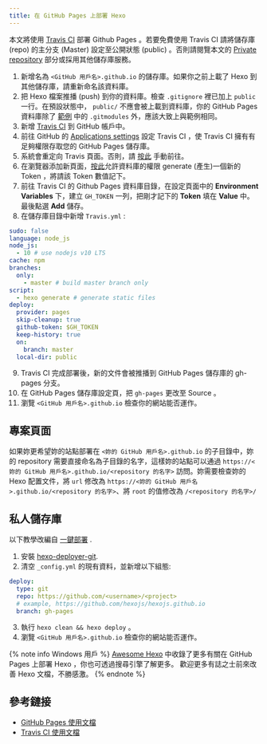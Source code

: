 ```yaml
---
title: 在 GitHub Pages 上部署 Hexo
---
```


本文將使用 [Travis CI](https://travis-ci.com/) 部署 Github Pages 。若要免費使用 Travis CI 請將儲存庫 (repo) 的主分支 (Master) 設定至公開狀態 (public) 。否則請閱覽本文的 [Private repository](#Private-repository) 部分或採用其他儲存庫服務。
 
1. 新增名為 `<GitHub 用戶名>.github.io` 的儲存庫。如果你之前上載了 Hexo 到其他儲存庫，請重新命名該資料庫。
2. 把 Hexo 檔案推播 (push) 到你的資料庫。檢查 `.gitignore` 裡已加上 `public` 一行。在預設狀態中， `public/` 不應會被上載到資料庫，你的 GitHub Pages 資料庫除了 [範例](https://github.com/hexojs/hexo-starter) 中的 `.gitmodules` 外，應該大致上與範例相同。
3. 新增 [Travis CI](https://github.com/marketplace/travis-ci) 到 GitHub 帳戶中。
4. 前往 GitHub 的 [Applications settings](https://github.com/settings/installations) 設定 Travis CI ，使 Travis CI 擁有有足夠權限存取您的 GitHub Pages 儲存庫。
5. 系統會重定向 Travis 頁面。否則，請 [按此](https://travis-ci.com/) 手動前往。
6. 在瀏覽器添加新頁面，[按此](https://github.com/settings/tokens)允許資料庫的權限 generate (產生)一個新的 Token ，將請該 Token 數值記下。
7. 前往 Travis CI 的 Github Pages 資料庫目錄，在設定頁面中的 **Environment Variables** 下，建立 `GH_TOKEN` 一列，把剛才記下的 **Token** 填在 **Value** 中。最後點選 **Add** 儲存。
8. 在儲存庫目錄中新增 `Travis.yml` :

```yml
sudo: false
language: node_js
node_js:
  - 10 # use nodejs v10 LTS
cache: npm
branches:
  only:
    - master # build master branch only
script:
  - hexo generate # generate static files
deploy:
  provider: pages
  skip-cleanup: true
  github-token: $GH_TOKEN
  keep-history: true
  on:
    branch: master
  local-dir: public
```

9. Travis CI 完成部署後，新的文件會被推播到 GitHub Pages 儲存庫的 gh-pages 分支。
10. 在 GitHub Pages 儲存庫設定頁，把 `gh-pages` 更改至 Source 。
11. 瀏覽 `<GitHub 用戶名>.github.io` 檢查你的網站能否運作。

## 專案頁面

如果妳更希望妳的站點部署在 `<妳的 GitHub 用戶名>.github.io` 的子目錄中，妳的 repository 需要直接命名為子目錄的名字，這樣妳的站點可以通過 `https://<妳的 GitHub 用戶名>.github.io/<repository 的名字>` 訪問。妳需要檢查妳的 Hexo 配置文件，將 `url` 修改為 `https://<妳的 GitHub 用戶名>.github.io/<repository 的名字>`、將 `root` 的值修改為 `/<repository 的名字>/`


## 私人儲存庫

以下教學改編自 [一鍵部署](/docs/one-command-deployment) .

1. 安裝 [hexo-deployer-git](https://github.com/hexojs/hexo-deployer-git).
2. 清空 `_config.yml` 的現有資料，並新增以下組態:
  ``` yml
  deploy:
    type: git
    repo: https://github.com/<username>/<project>
    # example, https://github.com/hexojs/hexojs.github.io
    branch: gh-pages
  ```

3. 執行 `hexo clean && hexo deploy` 。
4. 瀏覽 `<GitHub 用戶名>.github.io` 檢查你的網站能否運作。

{% note info Windows 用戶 %}
[Awesome Hexo](https://github.com/hexojs/awesome-hexo) 中收錄了更多有關在 GitHub Pages 上部署 Hexo ，你也可透過搜尋引擎了解更多。
歡迎更多有誌之士前來改善 Hexo 文檔，不勝感激。
{% endnote %}

## 參考鏈接

- [GitHub Pages 使用文檔](https://help.github.com/categories/github-pages-basics/)
- [Travis CI 使用文檔](https://docs.travis-ci.com/user/tutorial/)
